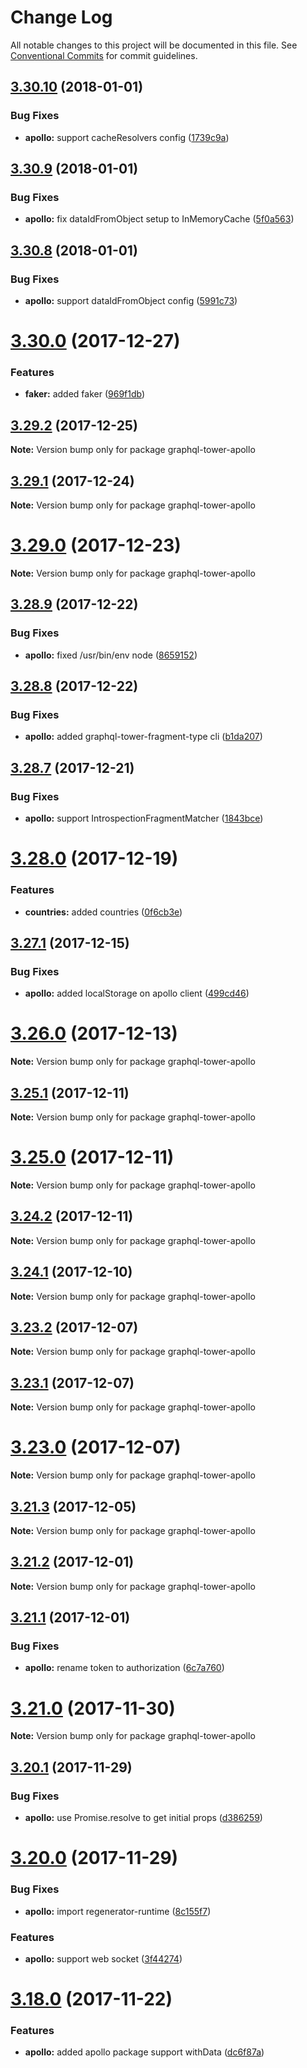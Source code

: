 # Change Log

All notable changes to this project will be documented in this file.
See [Conventional Commits](https://conventionalcommits.org) for commit guidelines.

<a name="3.30.10"></a>
## [3.30.10](https://github.com/tmotx/graphql-tower/compare/v3.30.9...v3.30.10) (2018-01-01)


### Bug Fixes

* **apollo:** support cacheResolvers config ([1739c9a](https://github.com/tmotx/graphql-tower/commit/1739c9a))




<a name="3.30.9"></a>
## [3.30.9](https://github.com/tmotx/graphql-tower/compare/v3.30.8...v3.30.9) (2018-01-01)


### Bug Fixes

* **apollo:** fix dataIdFromObject setup to InMemoryCache ([5f0a563](https://github.com/tmotx/graphql-tower/commit/5f0a563))




<a name="3.30.8"></a>
## [3.30.8](https://github.com/tmotx/graphql-tower/compare/v3.30.7...v3.30.8) (2018-01-01)


### Bug Fixes

* **apollo:** support dataIdFromObject config ([5991c73](https://github.com/tmotx/graphql-tower/commit/5991c73))




<a name="3.30.0"></a>
# [3.30.0](https://github.com/tmotx/graphql-tower/compare/v3.29.2...v3.30.0) (2017-12-27)


### Features

* **faker:** added faker ([969f1db](https://github.com/tmotx/graphql-tower/commit/969f1db))




<a name="3.29.2"></a>
## [3.29.2](https://github.com/tmotx/graphql-tower/compare/v3.29.1...v3.29.2) (2017-12-25)




**Note:** Version bump only for package graphql-tower-apollo

<a name="3.29.1"></a>
## [3.29.1](https://github.com/tmotx/graphql-tower/compare/v3.29.0...v3.29.1) (2017-12-24)




**Note:** Version bump only for package graphql-tower-apollo

<a name="3.29.0"></a>
# [3.29.0](https://github.com/tmotx/graphql-tower/compare/v3.28.9...v3.29.0) (2017-12-23)




**Note:** Version bump only for package graphql-tower-apollo

<a name="3.28.9"></a>
## [3.28.9](https://github.com/tmotx/graphql-tower/compare/v3.28.8...v3.28.9) (2017-12-22)


### Bug Fixes

* **apollo:** fixed /usr/bin/env node ([8659152](https://github.com/tmotx/graphql-tower/commit/8659152))




<a name="3.28.8"></a>
## [3.28.8](https://github.com/tmotx/graphql-tower/compare/v3.28.7...v3.28.8) (2017-12-22)


### Bug Fixes

* **apollo:** added graphql-tower-fragment-type cli ([b1da207](https://github.com/tmotx/graphql-tower/commit/b1da207))




<a name="3.28.7"></a>
## [3.28.7](https://github.com/tmotx/graphql-tower/compare/v3.28.6...v3.28.7) (2017-12-21)


### Bug Fixes

* **apollo:** support IntrospectionFragmentMatcher ([1843bce](https://github.com/tmotx/graphql-tower/commit/1843bce))




<a name="3.28.0"></a>
# [3.28.0](https://github.com/tmotx/graphql-tower/compare/v3.27.1...v3.28.0) (2017-12-19)


### Features

* **countries:** added countries ([0f6cb3e](https://github.com/tmotx/graphql-tower/commit/0f6cb3e))




<a name="3.27.1"></a>
## [3.27.1](https://github.com/tmotx/graphql-tower/compare/v3.27.0...v3.27.1) (2017-12-15)


### Bug Fixes

* **apollo:** added localStorage on apollo client ([499cd46](https://github.com/tmotx/graphql-tower/commit/499cd46))




<a name="3.26.0"></a>
# [3.26.0](https://github.com/tmotx/graphql-tower/compare/v3.25.2...v3.26.0) (2017-12-13)




**Note:** Version bump only for package graphql-tower-apollo

<a name="3.25.1"></a>
## [3.25.1](https://github.com/tmotx/graphql-tower/compare/v3.25.0...v3.25.1) (2017-12-11)




**Note:** Version bump only for package graphql-tower-apollo

<a name="3.25.0"></a>
# [3.25.0](https://github.com/tmotx/graphql-tower/compare/v3.24.4...v3.25.0) (2017-12-11)




**Note:** Version bump only for package graphql-tower-apollo

<a name="3.24.2"></a>
## [3.24.2](https://github.com/tmotx/graphql-tower/compare/v3.24.1...v3.24.2) (2017-12-11)




**Note:** Version bump only for package graphql-tower-apollo

<a name="3.24.1"></a>
## [3.24.1](https://github.com/tmotx/graphql-tower/compare/v3.24.0...v3.24.1) (2017-12-10)




**Note:** Version bump only for package graphql-tower-apollo

<a name="3.23.2"></a>
## [3.23.2](https://github.com/tmotx/graphql-tower/compare/v3.23.1...v3.23.2) (2017-12-07)




**Note:** Version bump only for package graphql-tower-apollo

<a name="3.23.1"></a>
## [3.23.1](https://github.com/tmotx/graphql-tower/compare/v3.23.0...v3.23.1) (2017-12-07)




**Note:** Version bump only for package graphql-tower-apollo

<a name="3.23.0"></a>
# [3.23.0](https://github.com/tmotx/graphql-tower/compare/v3.22.2...v3.23.0) (2017-12-07)




**Note:** Version bump only for package graphql-tower-apollo

<a name="3.21.3"></a>
## [3.21.3](https://github.com/tmotx/graphql-tower/compare/v3.21.2...v3.21.3) (2017-12-05)




**Note:** Version bump only for package graphql-tower-apollo

<a name="3.21.2"></a>
## [3.21.2](https://github.com/tmotx/graphql-tower/compare/v3.21.1...v3.21.2) (2017-12-01)




**Note:** Version bump only for package graphql-tower-apollo

<a name="3.21.1"></a>
## [3.21.1](https://github.com/tmotx/graphql-tower/compare/v3.21.0...v3.21.1) (2017-12-01)


### Bug Fixes

* **apollo:** rename token to authorization ([6c7a760](https://github.com/tmotx/graphql-tower/commit/6c7a760))




<a name="3.21.0"></a>
# [3.21.0](https://github.com/tmotx/graphql-tower/compare/v3.20.1...v3.21.0) (2017-11-30)




**Note:** Version bump only for package graphql-tower-apollo

<a name="3.20.1"></a>
## [3.20.1](https://github.com/tmotx/graphql-tower/compare/v3.20.0...v3.20.1) (2017-11-29)


### Bug Fixes

* **apollo:** use Promise.resolve to get initial props ([d386259](https://github.com/tmotx/graphql-tower/commit/d386259))




<a name="3.20.0"></a>
# [3.20.0](https://github.com/tmotx/graphql-tower/compare/v3.19.10...v3.20.0) (2017-11-29)


### Bug Fixes

* **apollo:** import regenerator-runtime ([8c155f7](https://github.com/tmotx/graphql-tower/commit/8c155f7))


### Features

* **apollo:** support web socket ([3f44274](https://github.com/tmotx/graphql-tower/commit/3f44274))




<a name="3.18.0"></a>
# [3.18.0](https://github.com/tmotx/graphql-tower/compare/v3.17.2...v3.18.0) (2017-11-22)


### Features

* **apollo:** added apollo package support withData ([dc6f87a](https://github.com/tmotx/graphql-tower/commit/dc6f87a))
